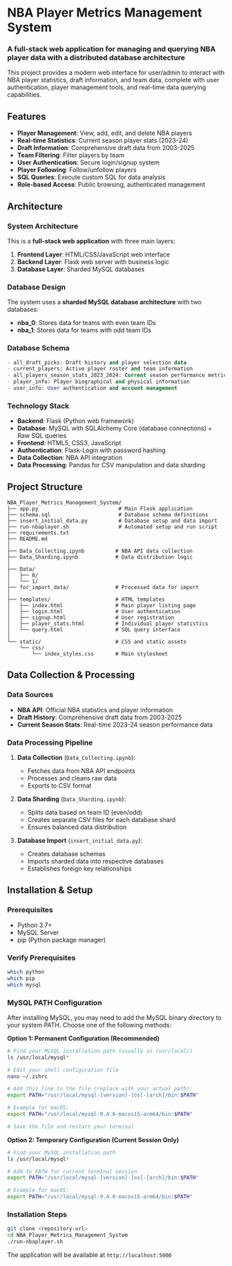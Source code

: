# NBA Player Metrics Management System

### A full-stack web application for managing and querying NBA player data with a distributed database architecture

This project provides a modern web interface for user/admin to interact with NBA player statistics, draft information, and team data, complete with user authentication, player management tools, and real-time data querying capabilities.

## Features

- **Player Management**: View, add, edit, and delete NBA players
- **Real-time Statistics**: Current season player stats (2023-24)
- **Draft Information**: Comprehensive draft data from 2003-2025
- **Team Filtering**: Filter players by team
- **User Authentication**: Secure login/signup system
- **Player Following**: Follow/unfollow players
- **SQL Queries**: Execute custom SQL for data analysis
- **Role-based Access**: Public browsing, authenticated management






## Architecture

### System Architecture
This is a **full-stack web application** with three main layers:

1. **Frontend Layer**: HTML/CSS/JavaScript web interface
2. **Backend Layer**: Flask web server with business logic
3. **Database Layer**: Sharded MySQL databases

### Database Design
The system uses a **sharded MySQL database architecture** with two databases:
- **nba_0**: Stores data for teams with even team IDs
- **nba_1**: Stores data for teams with odd team IDs

### Database Schema
```sql
- all_draft_picks: Draft history and player selection data
- current_players: Active player roster and team information
- all_players_season_stats_2023_2024: Current season performance metrics
- player_info: Player biographical and physical information
- user_info: User authentication and account management
```

### Technology Stack
- **Backend**: Flask (Python web framework)
- **Database**: MySQL with SQLAlchemy Core (database connections) + Raw SQL queries
- **Frontend**: HTML5, CSS3, JavaScript
- **Authentication**: Flask-Login with password hashing
- **Data Collection**: NBA API integration
- **Data Processing**: Pandas for CSV manipulation and data sharding






## Project Structure

```
NBA_Player_Metrics_Management_System/
├── app.py                          # Main Flask application
├── schema.sql                      # Database schema definitions
├── insert_initial_data.py          # Database setup and data import
├── run-nbaplayer.sh                # Automated setup and run script
├── requirements.txt
├── README.md
│
├── Data_Collecting.ipynb          # NBA API data collection
├── Data_Sharding.ipynb            # Data distribution logic
│
├── Data/
│   ├── 0/
│   └── 1/
├── for_import_data/               # Processed data for import
│
├── templates/                     # HTML templates
│   ├── index.html                 # Main player listing page
│   ├── login.html                 # User authentication
│   ├── signup.html                # User registration
│   ├── player_stats.html          # Individual player statistics
│   └── query.html                 # SQL query interface
│
└── static/                        # CSS and static assets
    └── css/
        └── index_styles.css       # Main stylesheet
```







## Data Collection & Processing

### Data Sources
- **NBA API**: Official NBA statistics and player information
- **Draft History**: Comprehensive draft data from 2003-2025
- **Current Season Stats**: Real-time 2023-24 season performance data

### Data Processing Pipeline
1. **Data Collection** (`Data_Collecting.ipynb`):
   - Fetches data from NBA API endpoints
   - Processes and cleans raw data
   - Exports to CSV format

2. **Data Sharding** (`Data_Sharding.ipynb`):
   - Splits data based on team ID (even/odd)
   - Creates separate CSV files for each database shard
   - Ensures balanced data distribution

3. **Database Import** (`insert_initial_data.py`):
   - Creates database schemas
   - Imports sharded data into respective databases
   - Establishes foreign key relationships








## Installation & Setup

### Prerequisites
- Python 3.7+
- MySQL Server
- pip (Python package manager)

### Verify Prerequisites
```bash
which python
which pip
which mysql
```

### MySQL PATH Configuration
After installing MySQL, you may need to add the MySQL binary directory to your system PATH. Choose one of the following methods:

**Option 1: Permanent Configuration (Recommended)**
```bash
# Find your MySQL installation path (usually in /usr/local/)
ls /usr/local/mysql*

# Edit your shell configuration file
nano ~/.zshrc

# Add this line to the file (replace with your actual path):
export PATH="/usr/local/mysql-[version]-[os]-[arch]/bin:$PATH"

# Example for macOS:
export PATH="/usr/local/mysql-9.4.0-macos15-arm64/bin:$PATH"

# Save the file and restart your terminal
```

**Option 2: Temporary Configuration (Current Session Only)**
```bash
# Find your MySQL installation path
ls /usr/local/mysql*

# Add to PATH for current terminal session
export PATH="/usr/local/mysql-[version]-[os]-[arch]/bin:$PATH"

# Example for macOS:
export PATH="/usr/local/mysql-9.4.0-macos15-arm64/bin:$PATH"
```

### Installation Steps
```bash
git clone <repository-url>
cd NBA_Player_Metrics_Management_System
./run-nbaplayer.sh
```

The application will be available at `http://localhost:5000`














